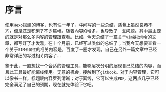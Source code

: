 # 序言
使用`Hexo`搭建的博客，也有快一年了，中间写的一些总结，质量上虽然良莠不齐，但是还是积累了不少篇幅。随着内容的增多，也导致了一些问题。其中最主要的就是对那么多内容的管理跟查看。比如，今天总结了一篇关于`vim基础命令`的文章，都写好了才发现，在十个月前，已经写过类似的总结了；当我今天想要查看一个关于`SIM卡属性`的相关内容是，百度了一圈才发现，自己在另外一篇文章中已经非常详细的写过相关内容了...

鉴于此，一直想找一个合适的管理工具，能够层次分明的展现自己总结的内容，而且此工具最好能离线使用。无意的机会，接触到了`gitbook`。对于内容管理，它可以像书一样，标题跟内容罗列清晰；对于离线，它可以生成`PDF`，这两点几乎已经完全满足了自己的预期，现在就先体验下它吧。

